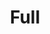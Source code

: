 ---
title:			"Full"
slug:			full
src:			/template-overviews/full
categories:		template landing-pages portfolios unstyled
description:	"An easy to use, full page image background template for Bootstrap 4 websites."
bump:			"Full page image background template."
img-src:		/img/templates/full.jpg
img-desc:		"Bootstrap Full Page Image Background"
layout:			template-overview

meta-title: "Full - Full Page Image Background Bootstrap 4"
meta-description: "A full page image background template for Bootstrap 4 built websites."

features:
  - Full page image background fixed to the html tag.
  - Fixed top navigation bar

long-description: "Full is a Bootstrap 4 HTML starter template for creating pages with a fixed, full page image background."

alt-version:		"no"
user-version:		"no"

v4-version:			"yes"
alt-v4:				"https://github.com/BlackrockDigital/startbootstrap-full/archive/v4-dev.zip"

redirect_from:
  - /full/
  - /full.php/
  - /templates/full.html/
  - /templates/full/
  - /downloads/full.zip/
---